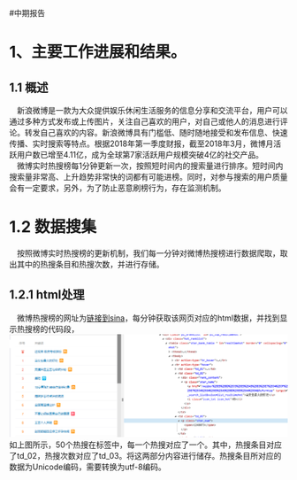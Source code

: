 #中期报告

# 1、主要工作进展和结果。  
## 1.1 概述  
&emsp;新浪微博是一款为大众提供娱乐休闲生活服务的信息分享和交流平台，用户可以通过多种方式发布或上传图片，关注自己喜欢的用户，对自己或他人的消息进行评论。转发自己喜欢的内容。新浪微博具有门槛低、随时随地接受和发布信息、快速传播、实时搜索等特点。根据2018年第一季度财报，截至2018年3月，微博月活跃用户数已增至4.11亿，成为全球第7家活跃用户规模突破4亿的社交产品。  
&emsp;微博实时热搜榜每1分钟更新一次，按照短时间内的搜索量进行排序。短时间内搜索量非常高、上升趋势非常快的词都有可能进榜。同时，对参与搜索的用户质量会有一定要求，另外，为了防止恶意刷榜行为，存在监测机制。

# 1.2 数据搜集  
&emsp;按照微博实时热搜榜的更新机制，我们每一分钟对微博热搜榜进行数据爬取，取出其中的热搜条目和热搜次数，并进行存储。
## 1.2.1 html处理  
&emsp;微博热搜榜的网址为[链接到sina](http://s.weibo.com/top/summary?cate=realtimehot)，每分钟获取该网页对应的html数据，并找到显示热搜榜的代码段，
![Alt text](1.png "热搜网站代码分析")
如上图所示，50个热搜在<tbody>标签中，每一个热搜对应了一个<tr action-type=hover></tr>。其中，热搜条目对应了td_02，热搜次数对应了td_03。将这两部分内容进行储存。热搜条目所对应的数据为Unicode编码，需要转换为utf-8编码。
